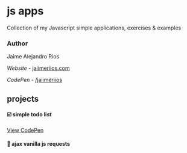 # js apps

Collection of my Javascript simple applications, exercises & examples

### Author

Jaime Alejandro Rios

*Website* - [jaiimeriios.com](https://jaiimeriios.com/)

*CodePen* - [/jaiimeriios](https://codepen.io/jaiimeriios/)

## projects

#### :ballot_box_with_check: simple todo list
[View CodePen](https://codepen.io/jaiimeriios/pen/PLzmLJ)


#### :japanese_goblin: ajax vanilla js requests
<!-- [View CodePen](https://codepen.io/jaiimeriios/pen/PLzmLJ) -->